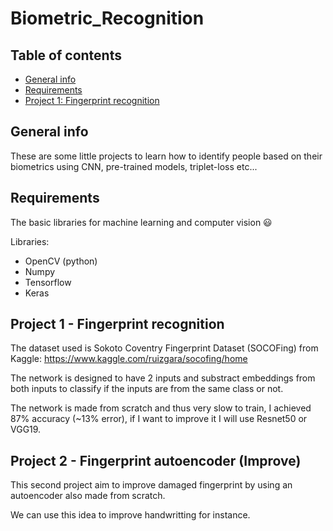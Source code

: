 # Biometric_Recognition

## Table of contents
* [General info](#general-info)
* [Requirements](#requirements)
* [Project 1: Fingerprint recognition](#Project-1---Fingerprint-recognition)

## General info
These are some little projects to learn how to identify people based on their biometrics using CNN, pre-trained models, triplet-loss etc...

## Requirements

The basic libraries for machine learning and computer vision 😃

Libraries:
* OpenCV (python)
* Numpy
* Tensorflow
* Keras

## Project 1 - Fingerprint recognition

The dataset used is Sokoto Coventry Fingerprint Dataset (SOCOFing) from Kaggle: https://www.kaggle.com/ruizgara/socofing/home

The network is designed to have 2 inputs and substract embeddings from both inputs to classify if the inputs are from the same class or not.

The network is made from scratch and thus very slow to train, I achieved 87% accuracy (~13% error), if I want to improve it I will use Resnet50 or VGG19.

## Project 2 - Fingerprint autoencoder (Improve)

This second project aim to improve damaged fingerprint by using an autoencoder also made from scratch.

We can use this idea to improve handwritting for instance.
